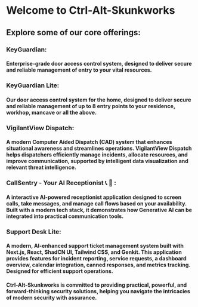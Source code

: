 # Welcome to Ctrl-Alt-Skunkworks

## Explore some of our core offerings:

### KeyGuardian:
#### Enterprise-grade door access control system, designed to deliver secure and reliable management of entry to your vital resources.

### KeyGuardian Lite:
#### Our door access control system for the home, designed to deliver secure and reliable management of up to 8 entry points to your residence, workhop, mancave or all the above.

### VigilantView Dispatch:
#### A modern Computer Aided Dispatch (CAD) system that enhances situational awareness and streamlines operations. VigilantView Dispatch helps dispatchers efficiently manage incidents, allocate resources, and improve communication, supported by intelligent data visualization and relevant threat intelligence.

### CallSentry - Your AI Receptionist :telephone_receiver: :robot: :
#### A interactive AI-powered receptionist application designed to screen calls, take messages, and manage call flows based on your availability. Built with a modern tech stack, it demonstrates how Generative AI can be integrated into practical communication tools.

### Support Desk Lite:
#### A modern, AI-enhanced support ticket management system built with Next.js, React, ShadCN UI, Tailwind CSS, and Genkit. This application provides features for incident reporting, service requests, a dashboard overview, calendar integration, canned responses, and metrics tracking. Designed for efficient support operations.

#### Ctrl-Alt-Skunkworks is committed to providing practical, powerful, and forward-thinking security solutions, helping you navigate the intricacies of modern security with assurance.
